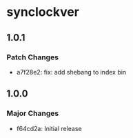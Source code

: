 # synclockver

## 1.0.1

### Patch Changes

- a7f28e2: fix: add shebang to index bin

## 1.0.0

### Major Changes

- f64cd2a: Initial release
